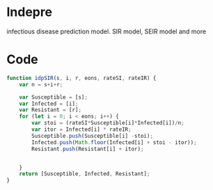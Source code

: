 # Indepre
infectious disease prediction model. SIR model, SEIR model and more

# Code
```js
function idpSIR(s, i, r, eons, rateSI, rateIR) {
	var n = s+i+r;

	var Susceptible = [s];
	var Infected = [i];
	var Resistant = [r];
	for (let i = 0; i < eons; i++) {
        var stoi = (rateSI*Susceptible[i]*Infected[i])/n;
        var itor = Infected[i] * rateIR;
        Susceptible.push(Susceptible[i] -stoi);
        Infected.push(Math.floor(Infected[i] + stoi - itor));
        Resistant.push(Resistant[i] + itor);


	}
	return [Susceptible, Infected, Resistant];
}
```
